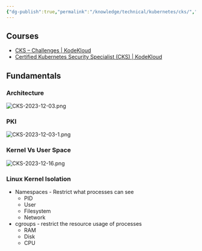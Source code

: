 ```yaml
---
{"dg-publish":true,"permalink":"/knowledge/technical/kubernetes/cks/","noteIcon":""}
---
```


## Courses
- [CKS – Challenges | KodeKloud](https://kodekloud.com/courses/cks-challenges/)
- [Certified Kubernetes Security Specialist (CKS) | KodeKloud](https://kodekloud.com/courses/certified-kubernetes-security-specialist-cks/)
## Fundamentals
### Architecture
![CKS-2023-12-03.png](/img/user/Attachments/CKS-2023-12-03.png)
### PKI
![CKS-2023-12-03-1.png](/img/user/Attachments/CKS-2023-12-03-1.png)
### Kernel Vs User Space
![CKS-2023-12-16.png](/img/user/Attachments/CKS-2023-12-16.png)
### Linux Kernel Isolation
- Namespaces - Restrict what processes can see
	- PID
	- User
	- Filesystem
	- Network
- cgroups - restrict the resource usage of processes
	- RAM
	- Disk
	- CPU
